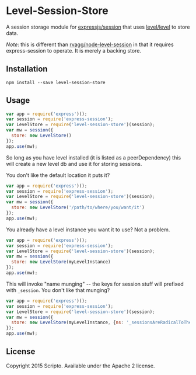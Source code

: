 # Level-Session-Store
A session storage module for [expressjs/session](https://github.com/expressjs/session) that uses [level/level](https://github.com/level/level) to store data.

_Note_: this is different than [rvagg/node-level-session](https://github.com/rvagg/node-level-session) in that it requires express-session to operate. It is merely a backing store.

## Installation

`npm install --save level-session-store`

## Usage

```js
var app = require('express')();
var session = require('express-session');
var LevelStore = require('level-session-store')(session);
var mw = session({
  store: new LevelStore()
});
app.use(mw);
```

So long as you have level installed (it is listed as a peerDependency) this will create a new level db and use it for storing sessions.

You don't like the default location it puts it?

```js
var app = require('express')();
var session = require('express-session');
var LevelStore = require('level-session-store')(session);
var mw = session({
  store: new LevelStore('/path/to/where/you/want/it')
});
app.use(mw);
```

You already have a level instance you want it to use?  Not a problem.

```js
var app = require('express')();
var session = require('express-session');
var LevelStore = require('level-session-store')(session);
var mw = session({
  store: new LevelStore(myLevelInstance)
});
app.use(mw);
```

This will invoke "name munging" -- the keys for session stuff will prefixed with `_session`. You don't like that munging?

```js
var app = require('express')();
var session = require('express-session');
var LevelStore = require('level-session-store')(session);
var mw = session({
  store: new LevelStore(myLevelInstance, {ns: '_sessionsAreRadicalToTheExtreme'})
});
app.use(mw);
```

## License

Copyright 2015 Scripto. Available under the Apache 2 license.
